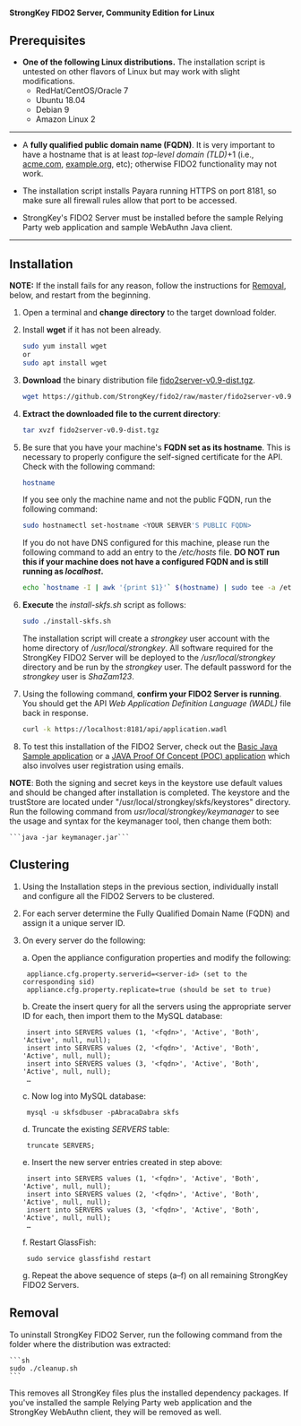 #### StrongKey FIDO2 Server, Community Edition for Linux

## Prerequisites

-  **One of the following Linux distributions.** The installation script is untested on other flavors of Linux but may work with slight modifications.
    - RedHat/CentOS/Oracle 7
    - Ubuntu 18.04
    - Debian 9
    - Amazon Linux 2
    
----------------

-  A **fully qualified public domain name (FQDN)**. It is very important to have a hostname that is at least _top-level domain (TLD)_+1 (i.e., [acme.com](http://acme.com), [example.org](http://example.org), etc); otherwise FIDO2 functionality may not work.

-  The installation script installs Payara running HTTPS on port 8181, so make sure all firewall rules allow that port to be accessed.

- StrongKey's FIDO2 Server must be installed before the sample Relying Party web application and sample WebAuthn Java client.

----------------

## Installation

**NOTE:** If the install fails for any reason, follow the instructions for [Removal](#removal), below, and restart from the beginning.


1.  Open a terminal and **change directory** to the target download folder.

2. Install **wget** if it has not been already.
    ```sh
    sudo yum install wget 
    or
    sudo apt install wget
     ```

3.  **Download** the binary distribution file [fido2server-v0.9-dist.tgz](https://github.com/StrongKey/fido2/raw/master/fido2server-v0.9-dist.tgz).

    ```sh
    wget https://github.com/StrongKey/fido2/raw/master/fido2server-v0.9-dist.tgz
    ```

4.  **Extract the downloaded file to the current directory**:

    ```sh
    tar xvzf fido2server-v0.9-dist.tgz
    ```
5. Be sure that you have your machine's **FQDN set as its hostname**. This is necessary to properly configure the self-signed certificate for the API. Check with the following command:

    ```sh
    hostname
    ```

    If you see only the machine name and not the public FQDN, run the following command:

    ```sh
    sudo hostnamectl set-hostname <YOUR SERVER'S PUBLIC FQDN>
    ```

    If you do not have DNS configured for this machine, please run the following command to add an entry to the _/etc/hosts_ file.
    **DO NOT run this if your machine does not have a configured FQDN and is still running as _localhost_.**

    ```sh
    echo `hostname -I | awk '{print $1}'` $(hostname) | sudo tee -a /etc/hosts
    ```

6.  **Execute** the _install-skfs.sh_ script as follows:

    ```sh
    sudo ./install-skfs.sh
    ```

    The installation script will create a _strongkey_ user account with the home directory of _/usr/local/strongkey_. All software required for the StrongKey FIDO2 Server will be deployed to the _/usr/local/strongkey_ directory and be run by the _strongkey_ user. The default password for the _strongkey_ user is _ShaZam123_.

7. Using the following command, **confirm your FIDO2 Server is running**. You should get the API _Web Application Definition Language (WADL)_ file back in response.

    ```sh
    curl -k https://localhost:8181/api/application.wadl
    ```

8. To test this installation of the FIDO2 Server, check out the [Basic Java Sample application](https://github.com/StrongKey/fido2/tree/master/sampleapps/java/basic) or a [JAVA Proof Of Concept (POC) application](https://github.com/StrongKey/fido2/tree/master/sampleapps/java/poc) which also involves user registration using emails. 

__NOTE__: Both the signing and secret keys in the keystore use default values and should be changed after installation is completed. The keystore and the trustStore are located under "/usr/local/strongkey/skfs/keystores" directory. Run the following command from _usr/local/strongkey/keymanager_ to see the usage and syntax for the keymanager tool, then change them both:
    
    ```java -jar keymanager.jar```



## Clustering

1. Using the Installation steps in the previous section, individually install and configure all the FIDO2 Servers to be clustered.
2. For each server determine the Fully Qualified Domain Name (FQDN) and assign it a unique server ID.
3. On every server do the following:
	
	a. Open the appliance configuration properties and modify the following:

		appliance.cfg.property.serverid=<server-id> (set to the corresponding sid)
		appliance.cfg.property.replicate=true (should be set to true)
	b. Create the insert query for all the servers using the appropriate server ID for each, then import them to the MySQL database:

		insert into SERVERS values (1, '<fqdn>', 'Active', 'Both', 'Active', null, null);
		insert into SERVERS values (2, '<fqdn>', 'Active', 'Both', 'Active', null, null);
		insert into SERVERS values (3, '<fqdn>', 'Active', 'Both', 'Active', null, null);
		…
	c. Now log into MySQL database:

		mysql -u skfsdbuser -pAbracaDabra skfs
	d. Truncate the existing *SERVERS* table:

		truncate SERVERS;
	  e. Insert the new server entries created in step above:

		insert into SERVERS values (1, '<fqdn>', 'Active', 'Both', 'Active', null, null);
		insert into SERVERS values (2, '<fqdn>', 'Active', 'Both', 'Active', null, null);
		insert into SERVERS values (3, '<fqdn>', 'Active', 'Both', 'Active', null, null);
		… 
 	f. Restart GlassFish:

		sudo service glassfishd restart
	g. Repeat the above sequence of steps (a&ndash;f) on all remaining StrongKey FIDO2 Servers.

## Removal

To uninstall StrongKey FIDO2 Server, run the following command from the folder where the distribution was extracted:

    ```sh
    sudo ./cleanup.sh
    ```

This removes all StrongKey files plus the installed dependency packages. If you've installed the sample Relying Party web application and the StrongKey WebAuthn client, they will be removed as well.
